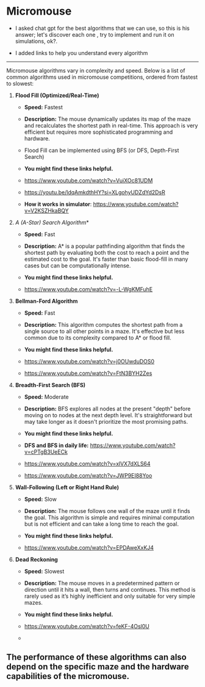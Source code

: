 # Micromouse 

- I asked chat gpt for the best algorithms that we can use, so this is his answer; let's discover each one , try to implement and run it on simulations, ok?.

- I added links to help you understand every algorithm
-------------------------------------------------------------------------------------------------------------------------------------------------
Micromouse algorithms vary in complexity and speed. Below is a list of common algorithms used in micromouse competitions, ordered from fastest to slowest:

1. **Flood Fill (Optimized/Real-Time)**
   - **Speed:** Fastest
   - **Description:** The mouse dynamically updates its map of the maze and recalculates the shortest path in real-time. This approach is very efficient but requires more sophisticated programming and hardware.
   - Flood Fill can be implemented using BFS (or DFS, Depth-First Search)


   - **You might find these links helpful.**
   - https://www.youtube.com/watch?v=VuiXOc81UDM
   - https://youtu.be/ldqAmkdthHY?si=XLgohyUDZdYd2DsR
   - **How it works in simulator**: https://www.youtube.com/watch?v=V2KSZHkaBQY

   
1. **A* (A-Star) Search Algorithm**
   - **Speed:** Fast
   - **Description:** A* is a popular pathfinding algorithm that finds the shortest path by evaluating both the cost to reach a point and the estimated cost to the goal. It's faster than basic flood-fill in many cases but can be computationally intense.

 
   - **You might find these links helpful.**
   - https://www.youtube.com/watch?v=-L-WgKMFuhE
   





2. **Bellman-Ford Algorithm**
   - **Speed:** Fast
   - **Description:** This algorithm computes the shortest path from a single source to all other points in a maze. It's effective but less common due to its complexity compared to A* or flood fill.
  
   - **You might find these links helpful.**
   - https://www.youtube.com/watch?v=j0OUwduDOS0
   - https://www.youtube.com/watch?v=FtN3BYH2Zes



3. **Breadth-First Search (BFS)**
   - **Speed:** Moderate
   - **Description:** BFS explores all nodes at the present "depth" before moving on to nodes at the next depth level. It's straightforward but may take longer as it doesn't prioritize the most promising paths.

   - **You might find these links helpful.**
   
   - **DFS and BFS in daily life:** https://www.youtube.com/watch?v=cPTgB3UeECk
   - https://www.youtube.com/watch?v=xlVX7dXLS64
   - https://www.youtube.com/watch?v=JWP9EI88Yoo


4. **Wall-Following (Left or Right Hand Rule)**
   - **Speed:** Slow
   - **Description:** The mouse follows one wall of the maze until it finds the goal. This algorithm is simple and requires minimal computation but is not efficient and can take a long time to reach the goal.
  
   - **You might find these links helpful.**
   - https://www.youtube.com/watch?v=EPDAweXxKJ4
   


5. **Dead Reckoning**
   - **Speed:** Slowest
   - **Description:** The mouse moves in a predetermined pattern or direction until it hits a wall, then turns and continues. This method is rarely used as it’s highly inefficient and only suitable for very simple mazes.
     
   - **You might find these links helpful.**
   - https://www.youtube.com/watch?v=feKF-4Osl0U
   -


The performance of these algorithms can also depend on the specific maze and the hardware capabilities of the micromouse.
----------------------------------------------------------------------------------------------------------------------------------------------
